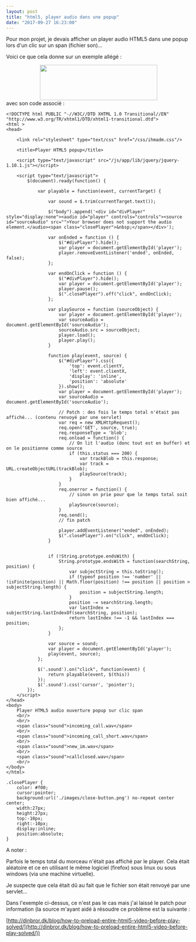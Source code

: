 ```yaml
---
layout: post
title: "html5, player audio dans une popup"
date: "2017-09-27 16:23:00"
---
```

Pour mon projet, je devais afficher un player audio HTML5 dans une popup lors d'un clic sur un span (fichier son)...

Voici ce que cela donne sur un exemple allégé :

<div class="separator" style="clear: both; text-align: center;"><a href="https://2.bp.blogspot.com/-1MaXNndeqVo/WcuxhB4-FiI/AAAAAAAAD_Q/CDp5Y64RmgkWjb6eNjeqtmpzrkSCefOJwCLcBGAs/s1600/S%25C3%25A9lection_001.jpg" imageanchor="1" style="margin-left: 1em; margin-right: 1em;"><img border="0" data-original-height="83" data-original-width="278" height="96" src="https://2.bp.blogspot.com/-1MaXNndeqVo/WcuxhB4-FiI/AAAAAAAAD_Q/CDp5Y64RmgkWjb6eNjeqtmpzrkSCefOJwCLcBGAs/s320/S%25C3%25A9lection_001.jpg" width="320" /></a></div>
avec son code associé :


```
<!DOCTYPE html PUBLIC "-//W3C//DTD XHTML 1.0 Transitional//EN" "http://www.w3.org/TR/xhtml1/DTD/xhtml1-transitional.dtd">
<html >
<head>

    <link rel="stylesheet" type="text/css" href="/css/ihmadm.css"/>

    <title>Player HTML5 popup</title>

    <script type="text/javascript" src="/js/app/lib/jquery/jquery-1.10.1.js"></script>

    <script type="text/javascript">
        $(document).ready(function() {

            var playable = function(event, currentTarget) {

                var sound = $.trim(currentTarget.text());

                $("body").append('<div id="divPlayer" style="display:none"><audio id="player" controls="controls"><source id="sourceAudio" src="">Your browser does not support the audio element.</audio><span class="closePlayer">&nbsp;</span></div>');

                var onEnded = function () {
                    $("#divPlayer").hide();
                    var player = document.getElementById('player');
                    player.removeEventListener('ended', onEnded, false);
                };

                var endOnClick = function () {
                    $("#divPlayer").hide();
                    var player = document.getElementById('player');
                    player.pause();
                    $(".closePlayer").off("click", endOnClick);
                };

                var playSource = function (sourceObject) {
                    var player = document.getElementById('player');
                    var sourceAudio = document.getElementById('sourceAudio');
                    sourceAudio.src = sourceObject;
                    player.load();
                    player.play();
                }

                function play(event, source) {
                    $("#divPlayer").css({
                        'top': event.clientY,
                        'left': event.clientX,
                        'display': 'inline',
                        'position': 'absolute'
                    }).show();
                    var player = document.getElementById('player');
                    var sourceAudio = document.getElementById('sourceAudio');

                    // Patch : des fois le temps total n'était pas affiché... (contenu renvoyé par une servlet)
                    var req = new XMLHttpRequest();
                    req.open('GET', source, true);
                    req.responseType = 'blob';
                    req.onload = function() {
                        // On lit l'audio (donc tout est en buffer) et on le positionne comme source
                        if (this.status === 200) {
                            var trackBlob = this.response;
                            var track = URL.createObjectURL(trackBlob);
                            playSource(track);
                        }
                    }
                    req.onerror = function() {
                        // sinon on prie pour que le temps total soit bien affiché...
                        playSource(source);
                    }
                    req.send();
                    // fin patch

                    player.addEventListener("ended", onEnded);
                    $(".closePlayer").on("click", endOnClick);
                }


                if (!String.prototype.endsWith) {
                    String.prototype.endsWith = function(searchString, position) {
                        var subjectString = this.toString();
                        if (typeof position !== 'number' || !isFinite(position) || Math.floor(position) !== position || position > subjectString.length) {
                            position = subjectString.length;
                        }
                        position -= searchString.length;
                        var lastIndex = subjectString.lastIndexOf(searchString, position);
                        return lastIndex !== -1 && lastIndex === position;
                    };
                }

                var source = sound;
                var player = document.getElementById('player');
                play(event, source);
            };

            $('.sound').on("click", function(event) {
                return playable(event, $(this))
            });
            $('.sound').css('cursor', 'pointer');
        });
    </script>
</head>
<body>
    Player HTML5 audio ouverture popup sur clic span
    <br/>
    <br/>
    <span class="sound">incoming_call.wav</span>
    <br/>
    <span class="sound">incoming_call_short.wav</span>
    <br/>
    <span class="sound">new_im.wav</span>
    <br/>
    <span class="sound">callclosed.wav</span>
    <br/>
</body>
</html>
```

```
.closePlayer {
    color: #f00;
    cursor:pointer;
    background:url('./images/close-button.png') no-repeat center center;
    width:27px;
    height:27px;
    top:-10px;
    right:-10px;
    display:inline;
    position:absolute;
}
```

A noter :

Parfois le temps total du morceau n'était pas affiché par le player. Cela était aléatoire et ce en utilisant le même logiciel (firefox) sous linux ou sous windows (via une machine virtuelle).

Je suspecte que cela était dû au fait que le fichier son était renvoyé par une servlet...

Dans l'exemple ci-dessus, ce n'est pas le cas mais j'ai laissé le patch pour information (la source m'ayant aidé à résoudre ce problème est la suivante : 

[http://dinbror.dk/blog/how-to-preload-entire-html5-video-before-play-solved/](http://dinbror.dk/blog/how-to-preload-entire-html5-video-before-play-solved/))



